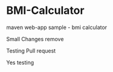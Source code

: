 BMI-Calculator
==============

maven web-app sample - bmi calculator

Small Changes remove 

Testing Pull request 

Yes testing

